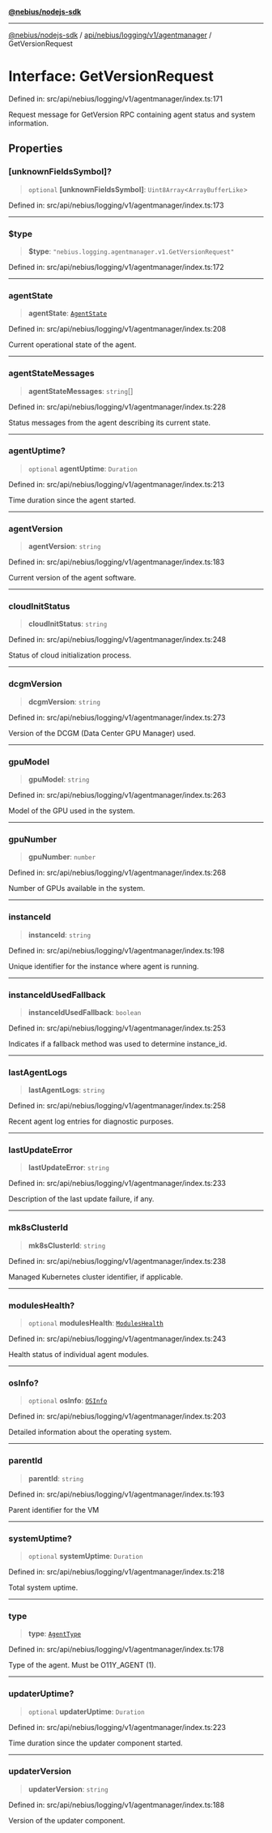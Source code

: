 [**@nebius/nodejs-sdk**](../../../../../../README.md)

---

[@nebius/nodejs-sdk](../../../../../../README.md) / [api/nebius/logging/v1/agentmanager](../README.md) / GetVersionRequest

# Interface: GetVersionRequest

Defined in: src/api/nebius/logging/v1/agentmanager/index.ts:171

Request message for GetVersion RPC containing agent status and system information.

## Properties

### \[unknownFieldsSymbol\]?

> `optional` **\[unknownFieldsSymbol\]**: `Uint8Array`\<`ArrayBufferLike`\>

Defined in: src/api/nebius/logging/v1/agentmanager/index.ts:173

---

### $type

> **$type**: `"nebius.logging.agentmanager.v1.GetVersionRequest"`

Defined in: src/api/nebius/logging/v1/agentmanager/index.ts:172

---

### agentState

> **agentState**: [`AgentState`](../type-aliases/AgentState.md)

Defined in: src/api/nebius/logging/v1/agentmanager/index.ts:208

Current operational state of the agent.

---

### agentStateMessages

> **agentStateMessages**: `string`[]

Defined in: src/api/nebius/logging/v1/agentmanager/index.ts:228

Status messages from the agent describing its current state.

---

### agentUptime?

> `optional` **agentUptime**: `Duration`

Defined in: src/api/nebius/logging/v1/agentmanager/index.ts:213

Time duration since the agent started.

---

### agentVersion

> **agentVersion**: `string`

Defined in: src/api/nebius/logging/v1/agentmanager/index.ts:183

Current version of the agent software.

---

### cloudInitStatus

> **cloudInitStatus**: `string`

Defined in: src/api/nebius/logging/v1/agentmanager/index.ts:248

Status of cloud initialization process.

---

### dcgmVersion

> **dcgmVersion**: `string`

Defined in: src/api/nebius/logging/v1/agentmanager/index.ts:273

Version of the DCGM (Data Center GPU Manager) used.

---

### gpuModel

> **gpuModel**: `string`

Defined in: src/api/nebius/logging/v1/agentmanager/index.ts:263

Model of the GPU used in the system.

---

### gpuNumber

> **gpuNumber**: `number`

Defined in: src/api/nebius/logging/v1/agentmanager/index.ts:268

Number of GPUs available in the system.

---

### instanceId

> **instanceId**: `string`

Defined in: src/api/nebius/logging/v1/agentmanager/index.ts:198

Unique identifier for the instance where agent is running.

---

### instanceIdUsedFallback

> **instanceIdUsedFallback**: `boolean`

Defined in: src/api/nebius/logging/v1/agentmanager/index.ts:253

Indicates if a fallback method was used to determine instance_id.

---

### lastAgentLogs

> **lastAgentLogs**: `string`

Defined in: src/api/nebius/logging/v1/agentmanager/index.ts:258

Recent agent log entries for diagnostic purposes.

---

### lastUpdateError

> **lastUpdateError**: `string`

Defined in: src/api/nebius/logging/v1/agentmanager/index.ts:233

Description of the last update failure, if any.

---

### mk8sClusterId

> **mk8sClusterId**: `string`

Defined in: src/api/nebius/logging/v1/agentmanager/index.ts:238

Managed Kubernetes cluster identifier, if applicable.

---

### modulesHealth?

> `optional` **modulesHealth**: [`ModulesHealth`](ModulesHealth.md)

Defined in: src/api/nebius/logging/v1/agentmanager/index.ts:243

Health status of individual agent modules.

---

### osInfo?

> `optional` **osInfo**: [`OSInfo`](OSInfo.md)

Defined in: src/api/nebius/logging/v1/agentmanager/index.ts:203

Detailed information about the operating system.

---

### parentId

> **parentId**: `string`

Defined in: src/api/nebius/logging/v1/agentmanager/index.ts:193

Parent identifier for the VM

---

### systemUptime?

> `optional` **systemUptime**: `Duration`

Defined in: src/api/nebius/logging/v1/agentmanager/index.ts:218

Total system uptime.

---

### type

> **type**: [`AgentType`](../type-aliases/AgentType.md)

Defined in: src/api/nebius/logging/v1/agentmanager/index.ts:178

Type of the agent. Must be O11Y_AGENT (1).

---

### updaterUptime?

> `optional` **updaterUptime**: `Duration`

Defined in: src/api/nebius/logging/v1/agentmanager/index.ts:223

Time duration since the updater component started.

---

### updaterVersion

> **updaterVersion**: `string`

Defined in: src/api/nebius/logging/v1/agentmanager/index.ts:188

Version of the updater component.
